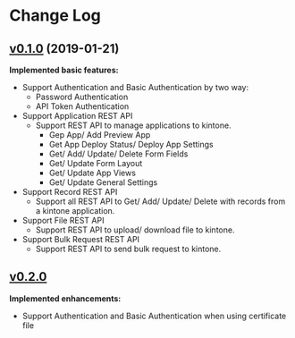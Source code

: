 # Change Log
## [v0.1.0](https://github.com/kintone/kintone-ios-sdk/tree/v0.1.0) (2019-01-21)


**Implemented basic features:**
- Support Authentication and Basic Authentication by two way:
    - Password Authentication
    - API Token Authentication
- Support Application REST API
    - Support REST API to manage applications to kintone.
        * Gep App/ Add Preview App
        * Get App Deploy Status/ Deploy App Settings
        * Get/ Add/ Update/ Delete Form Fields
        * Get/ Update Form Layout
        * Get/ Update App Views
        * Get/ Update General Settings
- Support Record REST API
    - Support all REST API to Get/ Add/ Update/ Delete with records from a kintone application.
- Support File REST API
    - Support REST API to upload/ download file to kintone.
- Support Bulk Request REST API
    - Support REST API to send bulk request to kintone.

## [v0.2.0](https://github.com/kintone/kintone-ios-sdk/tree/v0.2.0)

**Implemented enhancements:**

- Support Authentication and Basic Authentication when using certificate file